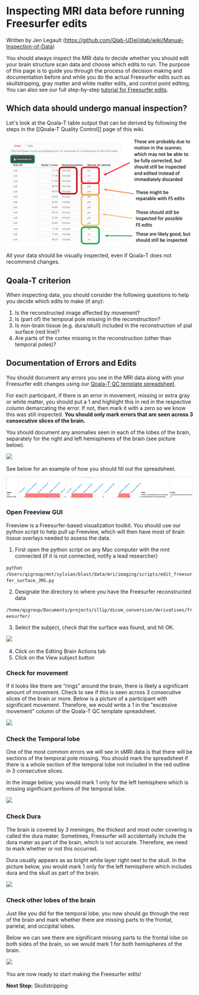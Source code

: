 # Inspecting MRI data before running Freesurfer edits
Written by Jen Legault (https://github.com/Qlab-UDel/qlab/wiki/Manual-Inspection-of-Data)

You should always inspect the MRI data to decide whether you should edit your brain structure scan data and choose which edits to run.  The purpose of this page is to guide you through the process of decision making and documentation before and while you do the actual Freesurfer edits such as skullstripping, gray matter and white matter edits, and control point editing. You can also see our full step-by-step [tutorial for Freesurfer edits](https://github.com/jlegault/Materials_for_Inspection_of_sMRI_data/blob/master/Freesurfer_Edits_Full_Tutorial.pdf).

## Which data should undergo manual inspection? 

Let's look at the Qoala-T table output that can be derived by following the steps in the [[Qoala-T Quality Control]] page of this wiki.

![](https://github.com/jlegault/Materials_for_Inspection_of_sMRI_data/blob/master/Images_for_wiki_page/qoala-t_table_original.png)

All your data should be visually inspected, even if Qoala-T does not recommend changes.

## Qoala-T criterion
When inspecting data, you should consider the following questions to help you decide which edits to make (if any):
1. Is the reconstructed image affected by movement?
2. Is (part of) the temporal pole missing in the reconstruction?
3. Is non-brain tissue (e.g. dura/skull) included in the reconstruction of pial surface (red line)?
4. Are parts of the cortex missing in the reconstruction (other than temporal poles)?

## Documentation of Errors and Edits
You should document any errors you see in the MRI data along with your Freesurfer edit changes using our [Qoala-T QC template spreadsheet](https://github.com/jlegault/Materials_for_Inspection_of_sMRI_data/blob/master/Qoala-T_QC_spreadsheet.xlsx).  

For each participant, if there is an error in movement, missing or extra gray or white matter, you should put a 1 and highlight this in red in the respective column demarcating the error.  If not, then mark it with a zero so we know this was still inspected. **You should only mark errors that are seen across 3 consecutive slices of the brain.**

You should document any anomalies seen in each of the lobes of the brain, separately for the right and left hemispheres of the brain (see picture below).

![](https://upload.wikimedia.org/wikipedia/commons/2/2c/Diagram_showing_the_lobes_of_the_brain_CRUK_308.svg)

See below for an example of how you should fill out the spreadsheet.

![](https://github.com/jlegault/Materials_for_Inspection_of_sMRI_data/blob/master/Images_for_wiki_page/QC_spreadsheet_example.png)

### Open Freeview GUI 
Freeview is a Freesurfer-based visualization toolkit. You should use our python script to help pull up Freeview, which will then have most of brain tissue overlays needed to assess the data.

1. First open the python script on any Mac computer with the mnt connected (if it is not connected, notify a lead researcher)

```python /Users/qigroup/mnt/sylvian/blast/data/mri/imaging/scripts/edit_freesurfer_surface_JMS.py```

2. Designate the directory to where you have the Freesurfer reconstructed data

```/home/qigroup/Documents/projects/sllip/dicom_conversion/derivatives/freesurfer/```

3. Select the subject, check that the surface was found, and hit OK.

![](https://github.com/jlegault/Materials_for_Inspection_of_sMRI_data/blob/master/Images_for_wiki_page/python_script_find_subject.png)

4. Click on the Editing Brain Actions tab
5. Click on the View subject button

### Check for movement
If it looks like there are “rings” around the brain, there is likely a significant amount of movement.  Check to see if this is seen across 3 consecutive slices of the brain or more.  Below is a picture of a participant with significant movement.  Therefore, we would write a 1 in the "excessive movement" column of the Qoala-T QC template spreadsheet.

![](https://github.com/jlegault/Materials_for_Inspection_of_sMRI_data/blob/master/Images_for_wiki_page/check_movement.png)

### Check the Temporal lobe
One of the most common errors we will see in sMRI data is that there will be sections of the temporal pole missing. You should mark the spreadsheet if there is a whole section of the temporal lobe not included in the red outline in 3 consecutive slices. 

In the image below, you would mark 1 only for the left hemisphere which is missing significant portions of the temporal lobe.

![](https://github.com/jlegault/Materials_for_Inspection_of_sMRI_data/blob/master/Images_for_wiki_page/check_temporal_pole_error.png)


### Check Dura
The brain is covered by 3 meninges, the thickest and most outer covering is called the dura mater. Sometimes, Freesurfer will accidentally include the dura mater as part of the brain, which is not accurate.  Therefore, we need to mark whether or not this occurred. 

Dura usually appears as as bright white layer right next to the skull. In the picture below, you would mark 1 only for the left hemisphere which includes dura and the skull as part of the brain.

![](https://github.com/jlegault/Materials_for_Inspection_of_sMRI_data/blob/master/Images_for_wiki_page/check_dura.png)


### Check other lobes of the brain

Just like you did for the temporal lobe, you now should go through the rest of the brain and mark whether there are missing parts to the frontal, parietal, and occipital lobes.

Below we can see there are significant missing parts to the frontal lobe on both sides of the brain, so we would mark 1 for both hemispheres of the brain.

![](https://github.com/jlegault/Materials_for_Inspection_of_sMRI_data/blob/master/Images_for_wiki_page/check_frontal_lobe.png)


You are now ready to start making the Freesurfer edits!

**Next Step:** Skullstripping
